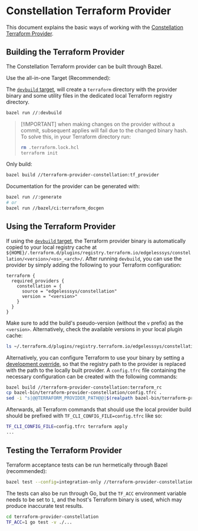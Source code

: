 # Constellation Terraform Provider

This document explains the basic ways of working with the [Constellation Terraform Provider](../../terraform-provider-constellation/).

## Building the Terraform Provider

The Constellation Terraform provider can be built through Bazel.

Use the all-in-one Target (Recommended):

The [`devbuild` target](./build-develop-deploy.md), will create a `terraform` directory
with the provider binary and some utility files in the dedicated local Terraform registry directory.

```bash
bazel run //:devbuild
```

> [!IMPORTANT] when making changes on the provider without a commit, subsequent applies will fail due to the changed binary hash. To solve this, in your Terraform directory run:
>
> ```bash
> rm .terraform.lock.hcl
> terraform init
> ```

Only build:

```bash
bazel build //terraform-provider-constellation:tf_provider
```

Documentation for the provider can be generated with:

```bash
bazel run //:generate
# or
bazel run //bazel/ci:terraform_docgen
```

## Using the Terraform Provider

If using the [`devbuild` target](./build-develop-deploy.md), the Terraform provider binary is automatically copied to your local registry cache
at `${HOME}/.terraform.d/plugins/registry.terraform.io/edgelesssys/constellation/<version>/<os>_<arch>/`.
After running `devbuild`, you can use the provider by simply adding the following to your Terraform configuration:

```hcl
terraform {
  required_providers {
    constellation = {
      source = "edgelesssys/constellation"
      version = "<version>"
    }
  }
}
```

Make sure to add the build's pseudo-version (without the `v` prefix) as the `<version>`. Alternatively, check the available versions in your local plugin cache:

```bash
ls ~/.terraform.d/plugins/registry.terraform.io/edgelesssys/constellation
```

Alternatively, you can configure Terraform to use your binary by setting a [development override](https://developer.hashicorp.com/terraform/cli/config/config-file#development-overrides-for-provider-developers),
so that the registry path to the provider is replaced with the path to the locally built provider.
A `config.tfrc` file containing the necessary configuration can be created with the following commands:

```bash
bazel build //terraform-provider-constellation:terraform_rc
cp bazel-bin/terraform-provider-constellation/config.tfrc .
sed -i "s|@@TERRAFORM_PROVIDER_PATH@@|$(realpath bazel-bin/terraform-provider-constellation/tf_provider_/tf_provider)|g" config.tfrc
```

Afterwards, all Terraform commands that should use the local provider build should be prefixed with `TF_CLI_CONFIG_FILE=config.tfrc` like so:

```bash
TF_CLI_CONFIG_FILE=config.tfrc terraform apply
...
```

## Testing the Terraform Provider

Terraform acceptance tests can be run hermetically through Bazel (recommended):

```bash
bazel test --config=integration-only //terraform-provider-constellation/internal/provider:provider_test
```

The tests can also be run through Go, but the `TF_ACC` environment variable needs to be set to `1`, and the host's Terraform binary is used, which may produce inaccurate test results.

```bash
cd terraform-provider-constellation
TF_ACC=1 go test -v ./...
```
